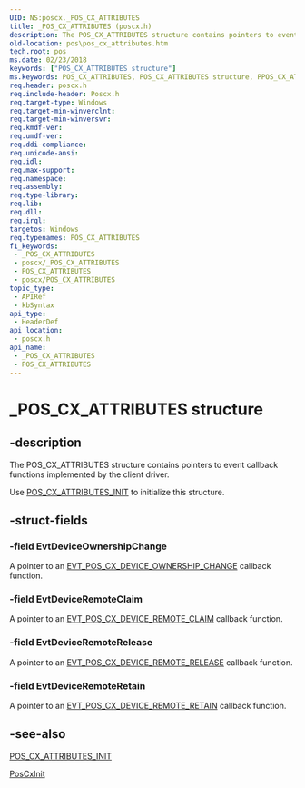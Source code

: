 ```yaml
---
UID: NS:poscx._POS_CX_ATTRIBUTES
title: _POS_CX_ATTRIBUTES (poscx.h)
description: The POS_CX_ATTRIBUTES structure contains pointers to event callback functions implemented by the client driver.
old-location: pos\pos_cx_attributes.htm
tech.root: pos
ms.date: 02/23/2018
keywords: ["POS_CX_ATTRIBUTES structure"]
ms.keywords: POS_CX_ATTRIBUTES, POS_CX_ATTRIBUTES structure, PPOS_CX_ATTRIBUTES, PPOS_CX_ATTRIBUTES structure pointer, _POS_CX_ATTRIBUTES, pos.pos_cx_attributes, poscx/POS_CX_ATTRIBUTES, poscx/PPOS_CX_ATTRIBUTES
req.header: poscx.h
req.include-header: Poscx.h
req.target-type: Windows
req.target-min-winverclnt: 
req.target-min-winversvr: 
req.kmdf-ver: 
req.umdf-ver: 
req.ddi-compliance: 
req.unicode-ansi: 
req.idl: 
req.max-support: 
req.namespace: 
req.assembly: 
req.type-library: 
req.lib: 
req.dll: 
req.irql: 
targetos: Windows
req.typenames: POS_CX_ATTRIBUTES
f1_keywords:
 - _POS_CX_ATTRIBUTES
 - poscx/_POS_CX_ATTRIBUTES
 - POS_CX_ATTRIBUTES
 - poscx/POS_CX_ATTRIBUTES
topic_type:
 - APIRef
 - kbSyntax
api_type:
 - HeaderDef
api_location:
 - poscx.h
api_name:
 - _POS_CX_ATTRIBUTES
 - POS_CX_ATTRIBUTES
---
```


# _POS_CX_ATTRIBUTES structure


## -description

The POS_CX_ATTRIBUTES structure contains pointers to event callback functions implemented by the client driver.

Use <a href="/windows-hardware/drivers/ddi/poscx/nf-poscx-pos_cx_attributes_init">POS_CX_ATTRIBUTES_INIT</a> to initialize this structure.

## -struct-fields

### -field EvtDeviceOwnershipChange

A pointer to an <a href="/windows-hardware/drivers/ddi/poscx/nc-poscx-evt_pos_cx_device_ownership_change">EVT_POS_CX_DEVICE_OWNERSHIP_CHANGE</a> callback function.

### -field EvtDeviceRemoteClaim

A pointer to an <a href="/windows-hardware/drivers/ddi/poscx/nc-poscx-evt_pos_cx_device_remote_claim">EVT_POS_CX_DEVICE_REMOTE_CLAIM</a> callback function.

### -field EvtDeviceRemoteRelease

A pointer to an <a href="/windows-hardware/drivers/ddi/poscx/nc-poscx-evt_pos_cx_device_remote_release">EVT_POS_CX_DEVICE_REMOTE_RELEASE</a> callback function.

### -field EvtDeviceRemoteRetain

A pointer to an <a href="/windows-hardware/drivers/ddi/poscx/nc-poscx-evt_pos_cx_device_remote_retain">EVT_POS_CX_DEVICE_REMOTE_RETAIN</a> callback function.

## -see-also

<a href="/windows-hardware/drivers/ddi/poscx/nf-poscx-pos_cx_attributes_init">POS_CX_ATTRIBUTES_INIT</a>



<a href="/windows-hardware/drivers/ddi/poscx/nf-poscx-poscxinit">PosCxInit</a>

